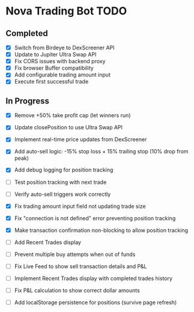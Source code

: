 # Nova Trading Bot TODO

## Completed
- [x] Switch from Birdeye to DexScreener API
- [x] Update to Jupiter Ultra Swap API
- [x] Fix CORS issues with backend proxy
- [x] Fix browser Buffer compatibility
- [x] Add configurable trading amount input
- [x] Execute first successful trade

## In Progress
- [x] Remove +50% take profit cap (let winners run)
- [x] Update closePosition to use Ultra Swap API
- [x] Implement real-time price updates from DexScreener
- [x] Add auto-sell logic: -15% stop loss + 15% trailing stop (10% drop from peak)
- [x] Add debug logging for position tracking
- [ ] Test position tracking with next trade
- [ ] Verify auto-sell triggers work correctly


- [x] Fix trading amount input field not updating trade size


- [x] Fix "connection is not defined" error preventing position tracking


- [x] Make transaction confirmation non-blocking to allow position tracking
- [ ] Add Recent Trades display
- [ ] Prevent multiple buy attempts when out of funds


- [ ] Fix Live Feed to show sell transaction details and P&L
- [ ] Implement Recent Trades display with completed trades history
- [ ] Fix P&L calculation to show correct dollar amounts
- [ ] Add localStorage persistence for positions (survive page refresh)


